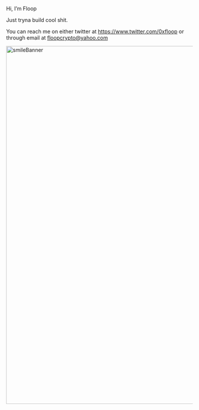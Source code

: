 Hi, I’m Floop

Just tryna build cool shit.

You can reach me on either twitter at https://www.twitter.com/0xfloop or through email at floopcrypto@yahoo.com


<img width="968" alt="smileBanner" src="https://user-images.githubusercontent.com/95703085/146886757-c81fca85-6abb-457d-8a04-37a5123b1392.png">



<!---
0xFloop/0xFloop is a ✨ special ✨ repository because its `README.md` (this file) appears on your GitHub profile.
You can click the Preview link to take a look at your changes.
--->
